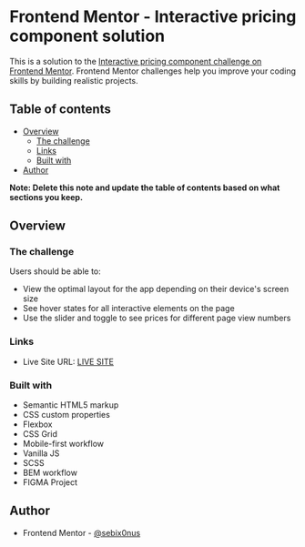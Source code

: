 # Frontend Mentor - Interactive pricing component solution

This is a solution to the [Interactive pricing component challenge on Frontend Mentor](https://www.frontendmentor.io/challenges/interactive-pricing-component-t0m8PIyY8). Frontend Mentor challenges help you improve your coding skills by building realistic projects. 

## Table of contents

- [Overview](#overview)
  - [The challenge](#the-challenge)
  - [Links](#links)
  - [Built with](#built-with)
- [Author](#author)

**Note: Delete this note and update the table of contents based on what sections you keep.**

## Overview

### The challenge

Users should be able to:

- View the optimal layout for the app depending on their device's screen size
- See hover states for all interactive elements on the page
- Use the slider and toggle to see prices for different page view numbers

### Links

- Live Site URL: [LIVE SITE](https://your-live-site-url.com)

### Built with

- Semantic HTML5 markup
- CSS custom properties
- Flexbox
- CSS Grid
- Mobile-first workflow
- Vanilla JS
- SCSS
- BEM workflow
- FIGMA Project

## Author

- Frontend Mentor - [@sebix0nus](https://www.frontendmentor.io/profile/sebix0nus)